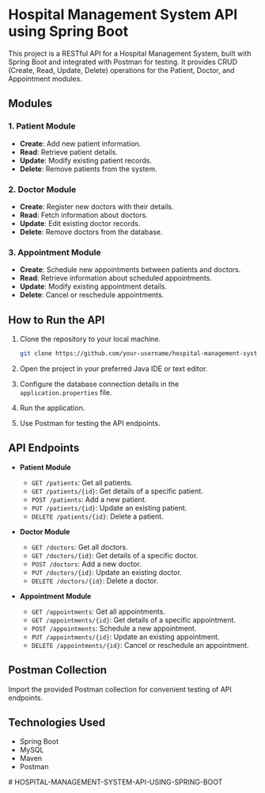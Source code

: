 # Hospital Management System API using Spring Boot

This project is a RESTful API for a Hospital Management System, built with Spring Boot and integrated with Postman for testing. It provides CRUD (Create, Read, Update, Delete) operations for the Patient, Doctor, and Appointment modules.

## Modules

### 1. Patient Module
- **Create**: Add new patient information.
- **Read**: Retrieve patient details.
- **Update**: Modify existing patient records.
- **Delete**: Remove patients from the system.

### 2. Doctor Module
- **Create**: Register new doctors with their details.
- **Read**: Fetch information about doctors.
- **Update**: Edit existing doctor records.
- **Delete**: Remove doctors from the database.

### 3. Appointment Module
- **Create**: Schedule new appointments between patients and doctors.
- **Read**: Retrieve information about scheduled appointments.
- **Update**: Modify existing appointment details.
- **Delete**: Cancel or reschedule appointments.

## How to Run the API

1. Clone the repository to your local machine.
   ```bash
   git clone https://github.com/your-username/hospital-management-system-api.git
   ```

2. Open the project in your preferred Java IDE or text editor.

3. Configure the database connection details in the `application.properties` file.

4. Run the application.

5. Use Postman for testing the API endpoints.

## API Endpoints

- **Patient Module**
  - `GET /patients`: Get all patients.
  - `GET /patients/{id}`: Get details of a specific patient.
  - `POST /patients`: Add a new patient.
  - `PUT /patients/{id}`: Update an existing patient.
  - `DELETE /patients/{id}`: Delete a patient.

- **Doctor Module**
  - `GET /doctors`: Get all doctors.
  - `GET /doctors/{id}`: Get details of a specific doctor.
  - `POST /doctors`: Add a new doctor.
  - `PUT /doctors/{id}`: Update an existing doctor.
  - `DELETE /doctors/{id}`: Delete a doctor.

- **Appointment Module**
  - `GET /appointments`: Get all appointments.
  - `GET /appointments/{id}`: Get details of a specific appointment.
  - `POST /appointments`: Schedule a new appointment.
  - `PUT /appointments/{id}`: Update an existing appointment.
  - `DELETE /appointments/{id}`: Cancel or reschedule an appointment.

## Postman Collection

Import the provided Postman collection for convenient testing of API endpoints.

## Technologies Used
- Spring Boot
- MySQL
- Maven
- Postman

#   H O S P I T A L - M A N A G E M E N T - S Y S T E M - A P I - U S I N G - S P R I N G - B O O T 
 
 
